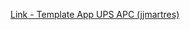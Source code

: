 [Link - Template App UPS APC (jjmartres)](https://github.com/jjmartres/Zabbix/tree/master/zbx-templates/zbx-apc)
